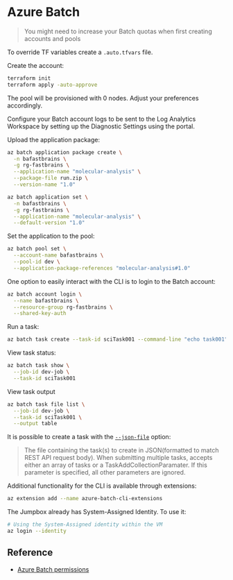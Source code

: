 # Azure Batch

> You might need to increase your Batch quotas when first creating accounts and pools

To override TF variables create a `.auto.tfvars` file.

Create the account:

```sh
terraform init
terraform apply -auto-approve
```

The pool will be provisioned with 0 nodes. Adjust your preferences accordingly.

Configure your Batch account logs to be sent to the Log Analytics Workspace by setting up the Diagnostic Settings using the portal.

Upload the application package:

```sh
az batch application package create \
  -n bafastbrains \
  -g rg-fastbrains \
  --application-name "molecular-analysis" \
  --package-file run.zip \
  --version-name "1.0"

az batch application set \
  -n bafastbrains \
  -g rg-fastbrains \
  --application-name "molecular-analysis" \
  --default-version "1.0"
```

Set the application to the pool:

```sh
az batch pool set \
  --account-name bafastbrains \
  --pool-id dev \
  --application-package-references "molecular-analysis#1.0"
```

One option to easily interact with the CLI is to login to the Batch account:

```sh
az batch account login \
  --name bafastbrains \
  --resource-group rg-fastbrains \
  --shared-key-auth
```

Run a task:

```sh
az batch task create --task-id sciTask001 --command-line "echo task001" --job-id dev-job
```

View task status:

```sh
az batch task show \
  --job-id dev-job \
  --task-id sciTask001
```

View task output

```sh
az batch task file list \
  --job-id dev-job \
  --task-id sciTask001 \
  --output table
```

It is possible to create a task with the [`--json-file`](https://learn.microsoft.com/en-us/cli/azure/batch/task?view=azure-cli-latest#az-batch-task-create) option:

> The file containing the task(s) to create in JSON(formatted to match REST API request body). When submitting multiple tasks, accepts either an array of tasks or a TaskAddCollectionParamater. If this parameter is specified, all other parameters are ignored.

Additional functionality for the CLI is available through extensions:

```sh
az extension add --name azure-batch-cli-extensions
```

The Jumpbox already has System-Assigned Identity. To use it:

```sh
# Using the System-Assigned identity within the VM
az login --identity
```

## Reference

- [Azure Batch permissions](https://techcommunity.microsoft.com/t5/azure-paas-blog/the-usage-of-managed-identity-in-the-azure-batch-account-and/ba-p/3607014)
